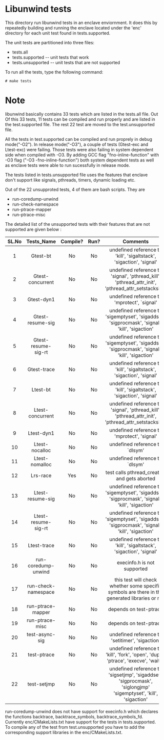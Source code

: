 Libunwind tests
=============

This directory run libunwind tests in an enclave enviornment. It does
this by repeatedly building and running the enclave located under the 'enc' 
directory for each unit test found in tests.supported.

The unit tests are partitioned into three files:

* tests.all
* tests.supported -- unit tests that work
* tests.unsupported -- unit tests that are not supported

To run all the tests, type the following command:

```
# make tests
```

Note
====
libunwind basically contains 33 tests which are listed in the tests.all file.
Out Of this 33 tests, 11 tests can be compiled and run properly and are listed 
in the test.supported file. The rest 22 test are moved to the test.unsupported 
file.

All the tests in test.supported can be compiled and run proprely in debug 
mode("-O2"). In release mode("-O3"), a couple of tests (Gtest-exc and Ltest-exc)
were failing. Those tests were also failing in system dependent side when
compiled with -O3. By adding GCC flag "fno-inline-function" with -O3 flag
("-O3 -fno-inline-function") both system dependent tests as well as enclave 
tests were able to run sucessfully in release mode.

The tests listed in tests.unsupported file uses the features that enclave 
don't support like signals, pthreads, timers, dynamic loading etc.

Out of the 22 unsupproted tests, 4 of them are bash scripts. They are

* run-coredump-unwind
* run-check-namespace
* run-ptrace-mapper
* run-ptrace-misc

The detailed list of the unsupported tests with their features that are not
supported are given below :

SL.No | Tests_Name  | Compile? | Run? | Comments |
:---:|:---:|:---:|:---:|:---:|
1  | Gtest-bt | No | No | undefined reference to 'kill', 'sigaltstack', 'sigaction', 'signal' |
2  | Gtest-concurrent   | No |  No | undefined reference to 'signal', 'pthread_kill', 'pthread_attr_init', 'pthread_attr_setstacksize' |
3  | Gtest-dyn1 | No | No | undefined reference to 'mprotect', `signal' |
4  | Gtest-resume-sig | No | No | undefined reference to 'sigemptyset', 'sigaddset', 'sigprocmask', 'signal', 'kill', 'sigaction' |
5  | Gtest-resume-sig-rt| No | No | undefined reference to 'sigemptyset', 'sigaddset', 'sigprocmask', 'signal', 'kill', 'sigaction' | 
6  | Gtest-trace | No | No | undefined reference to 'kill', 'sigaltstack', 'sigaction', 'signal' |
7  | Ltest-bt | No |  No | undefined reference to 'kill', 'sigaltstack', 'sigaction', 'signal' |
8  | Ltest-concurrent | No | No |undefined reference to 'signal', 'pthread_kill', 'pthread_attr_init', 'pthread_attr_setstacksize' |
9  | Ltest-dyn1 | No | No | undefined reference to 'mprotect', 'signal' |
10 | Ltest-nocalloc | No | No | undefined reference to `dlsym' |
11 | Ltest-nomalloc | No | No | undefined reference to `dlsym' |
12 | Lrs-race | Yes | No | test calls pthread_create() and gets aborted |
13 | Ltest-resume-sig | No | No | undefined reference to 'sigemptyset', 'sigaddset', 'sigprocmask', 'signal', 'kill', 'sigaction' |
14 | Ltest-resume-sig-rt | No | No |undefined reference to 'sigemptyset', 'sigaddset', 'sigprocmask', 'signal', 'kill', 'sigaction' |
15 | Ltest-trace | No | No | undefined reference to 'kill', 'sigaltstack', 'sigaction', 'signal' |
16 | run-coredump-unwind | No | No | execinfo.h is not supported |
17 | run-check-namespace | No | No | this test will check whether some specific symbols are there in the generated libraries or not |
18 | run-ptrace-mapper | No | No | depends on test-ptrace |
19 | run-ptrace-misc | No | No | depends on test-ptrace |
20 | test-async-sig | No | No | undefined reference to 'setitimer', 'sigaction' |
21 | test-ptrace | No | No | undefined reference to 'kill', 'fork', 'open', 'dup2', 'ptrace', 'execve', 'wait4' |
22 | test-setjmp | No | No | undefined reference to 'sigsetjmp', 'sigaddset', 'sigprocmask', 'siglongjmp' 'sigemptyset', 'kill', 'sigaction' |

run-coredump-unwind does not have support for execinfo.h which declares the functions backtrace, backtrace_symbols, backtrace_symbols_fd.
Currently enc/CMakeLists.txt have  support  for the tests in tests.supported.
To compile any of the test from test.unsupported you have to add the corresponding support libraries in the enc/CMakeLists.txt.


